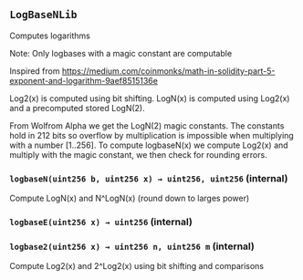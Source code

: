 ## `LogBaseNLib`

Computes logarithms

Note: Only logbases with a magic constant are computable

Inspired from
https://medium.com/coinmonks/math-in-solidity-part-5-exponent-and-logarithm-9aef8515136e

Log2(x) is computed using bit shifting.
LogN(x) is computed using Log2(x) and a precomputed stored LogN(2).

From Wolfrom Alpha we get the LogN(2) magic constants.
The constants hold in 212 bits so overflow by multiplication is impossible when multiplying
with a number [1..256]. To compute logbaseN(x) we compute Log2(x) and multiply with the magic
constant, we then check for rounding errors.

### `logbaseN(uint256 b, uint256 x) → uint256, uint256` (internal)

Compute LogN(x) and N^LogN(x) (round down to larges power)

### `logbaseE(uint256 x) → uint256` (internal)

### `logbase2(uint256 x) → uint256 n, uint256 m` (internal)

Compute Log2(x) and 2^Log2(x) using bit shifting and comparisons

